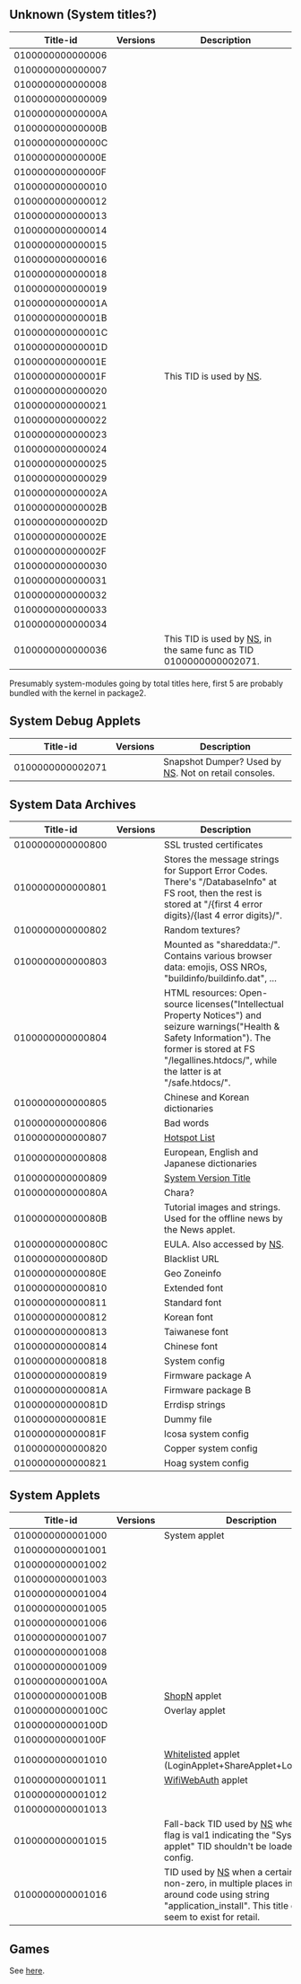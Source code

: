 ## Unknown (System titles?)

| Title-id         | Versions | Description                                                                                      |
| ---------------- | -------- | ------------------------------------------------------------------------------------------------ |
| 0100000000000006 |          |                                                                                                  |
| 0100000000000007 |          |                                                                                                  |
| 0100000000000008 |          |                                                                                                  |
| 0100000000000009 |          |                                                                                                  |
| 010000000000000A |          |                                                                                                  |
| 010000000000000B |          |                                                                                                  |
| 010000000000000C |          |                                                                                                  |
| 010000000000000E |          |                                                                                                  |
| 010000000000000F |          |                                                                                                  |
| 0100000000000010 |          |                                                                                                  |
| 0100000000000012 |          |                                                                                                  |
| 0100000000000013 |          |                                                                                                  |
| 0100000000000014 |          |                                                                                                  |
| 0100000000000015 |          |                                                                                                  |
| 0100000000000016 |          |                                                                                                  |
| 0100000000000018 |          |                                                                                                  |
| 0100000000000019 |          |                                                                                                  |
| 010000000000001A |          |                                                                                                  |
| 010000000000001B |          |                                                                                                  |
| 010000000000001C |          |                                                                                                  |
| 010000000000001D |          |                                                                                                  |
| 010000000000001E |          |                                                                                                  |
| 010000000000001F |          | This TID is used by [NS](NS%20Services.md "wikilink").                                           |
| 0100000000000020 |          |                                                                                                  |
| 0100000000000021 |          |                                                                                                  |
| 0100000000000022 |          |                                                                                                  |
| 0100000000000023 |          |                                                                                                  |
| 0100000000000024 |          |                                                                                                  |
| 0100000000000025 |          |                                                                                                  |
| 0100000000000029 |          |                                                                                                  |
| 010000000000002A |          |                                                                                                  |
| 010000000000002B |          |                                                                                                  |
| 010000000000002D |          |                                                                                                  |
| 010000000000002E |          |                                                                                                  |
| 010000000000002F |          |                                                                                                  |
| 0100000000000030 |          |                                                                                                  |
| 0100000000000031 |          |                                                                                                  |
| 0100000000000032 |          |                                                                                                  |
| 0100000000000033 |          |                                                                                                  |
| 0100000000000034 |          |                                                                                                  |
| 0100000000000036 |          | This TID is used by [NS](NS%20Services.md "wikilink"), in the same func as TID 0100000000002071. |

Presumably system-modules going by total titles here, first 5 are
probably bundled with the kernel in
package2.

## System Debug Applets

| Title-id         | Versions | Description                                                                         |
| ---------------- | -------- | ----------------------------------------------------------------------------------- |
| 0100000000002071 |          | Snapshot Dumper? Used by [NS](NS%20Services.md "wikilink"). Not on retail consoles. |

## System Data Archives

| Title-id         | Versions | Description                                                                                                                                                                                                          |
| ---------------- | -------- | -------------------------------------------------------------------------------------------------------------------------------------------------------------------------------------------------------------------- |
| 0100000000000800 |          | SSL trusted certificates                                                                                                                                                                                             |
| 0100000000000801 |          | Stores the message strings for Support Error Codes. There's "/DatabaseInfo" at FS root, then the rest is stored at "/{first 4 error digits}/{last 4 error digits}/".                                                 |
| 0100000000000802 |          | Random textures?                                                                                                                                                                                                     |
| 0100000000000803 |          | Mounted as "shareddata:/". Contains various browser data: emojis, OSS NROs, "buildinfo/buildinfo.dat", ...                                                                                                           |
| 0100000000000804 |          | HTML resources: Open-source licenses("Intellectual Property Notices") and seizure warnings("Health & Safety Information"). The former is stored at FS "/legallines.htdocs/", while the latter is at "/safe.htdocs/". |
| 0100000000000805 |          | Chinese and Korean dictionaries                                                                                                                                                                                      |
| 0100000000000806 |          | Bad words                                                                                                                                                                                                            |
| 0100000000000807 |          | [Hotspot List](Hotspot%20List.md "wikilink")                                                                                                                                                                         |
| 0100000000000808 |          | European, English and Japanese dictionaries                                                                                                                                                                          |
| 0100000000000809 |          | [System Version Title](System%20Version%20Title.md "wikilink")                                                                                                                                                       |
| 010000000000080A |          | Chara?                                                                                                                                                                                                               |
| 010000000000080B |          | Tutorial images and strings. Used for the offline news by the News applet.                                                                                                                                           |
| 010000000000080C |          | EULA. Also accessed by [NS](NS%20Services.md "wikilink").                                                                                                                                                            |
| 010000000000080D |          | Blacklist URL                                                                                                                                                                                                        |
| 010000000000080E |          | Geo Zoneinfo                                                                                                                                                                                                         |
| 0100000000000810 |          | Extended font                                                                                                                                                                                                        |
| 0100000000000811 |          | Standard font                                                                                                                                                                                                        |
| 0100000000000812 |          | Korean font                                                                                                                                                                                                          |
| 0100000000000813 |          | Taiwanese font                                                                                                                                                                                                       |
| 0100000000000814 |          | Chinese font                                                                                                                                                                                                         |
| 0100000000000818 |          | System config                                                                                                                                                                                                        |
| 0100000000000819 |          | Firmware package A                                                                                                                                                                                                   |
| 010000000000081A |          | Firmware package B                                                                                                                                                                                                   |
| 010000000000081D |          | Errdisp strings                                                                                                                                                                                                      |
| 010000000000081E |          | Dummy file                                                                                                                                                                                                           |
| 010000000000081F |          | Icosa system config                                                                                                                                                                                                  |
| 0100000000000820 |          | Copper system config                                                                                                                                                                                                 |
| 0100000000000821 |          | Hoag system config                                                                                                                                                                                                   |

## System Applets

| Title-id         | Versions | Description                                                                                                                                                                                               |
| ---------------- | -------- | --------------------------------------------------------------------------------------------------------------------------------------------------------------------------------------------------------- |
| 0100000000001000 |          | System applet                                                                                                                                                                                             |
| 0100000000001001 |          |                                                                                                                                                                                                           |
| 0100000000001002 |          |                                                                                                                                                                                                           |
| 0100000000001003 |          |                                                                                                                                                                                                           |
| 0100000000001004 |          |                                                                                                                                                                                                           |
| 0100000000001005 |          |                                                                                                                                                                                                           |
| 0100000000001006 |          |                                                                                                                                                                                                           |
| 0100000000001007 |          |                                                                                                                                                                                                           |
| 0100000000001008 |          |                                                                                                                                                                                                           |
| 0100000000001009 |          |                                                                                                                                                                                                           |
| 010000000000100A |          |                                                                                                                                                                                                           |
| 010000000000100B |          | [ShopN](Internet%20Browser.md "wikilink") applet                                                                                                                                                          |
| 010000000000100C |          | Overlay applet                                                                                                                                                                                            |
| 010000000000100D |          |                                                                                                                                                                                                           |
| 010000000000100F |          |                                                                                                                                                                                                           |
| 0100000000001010 |          | [Whitelisted](Internet%20Browser.md "wikilink") applet (LoginApplet+ShareApplet+LobbyApplet)                                                                                                              |
| 0100000000001011 |          | [WifiWebAuth](Internet%20Browser.md "wikilink") applet                                                                                                                                                    |
| 0100000000001012 |          |                                                                                                                                                                                                           |
| 0100000000001013 |          |                                                                                                                                                                                                           |
| 0100000000001015 |          | Fall-back TID used by [NS](NS%20Services.md "wikilink") when a state flag is val1 indicating the "System applet" TID shouldn't be loaded from config.                                                     |
| 0100000000001016 |          | TID used by [NS](NS%20Services.md "wikilink") when a certain flag is non-zero, in multiple places including around code using string "application\_install". This title doesn't seem to exist for retail. |

## Games

See [here](Title%20list%20Games.md "wikilink").
